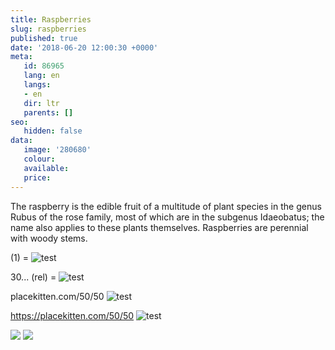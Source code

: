 ```yaml
---
title: Raspberries
slug: raspberries
published: true
date: '2018-06-20 12:00:30 +0000'
meta:
   id: 86965
   lang: en
   langs:
   - en
   dir: ltr
   parents: []
seo:
   hidden: false
data:
   image: '280680'
   colour: 
   available: 
   price:
---
```


The raspberry is the edible fruit of a multitude of plant species in the genus Rubus of the rose family, most of which are in the subgenus Idaeobatus; the name also applies to these plants themselves. Raspberries are perennial with woody stems.

(1) = ![test](<(1)>)

30\... (rel) = ![test](//www.datocms-assets.com/3015/1525263169-peach.jpg)

placekitten.com/50/50 ![test](//www.datocms-assets.com/placekitten.com/50/50)

https://placekitten.com/50/50 ![test](//placekitten.com/50/50)

<!--{% gallery %}-->
![](/3015/1525263234-raspberry-1.jpg)
![](/3015/1525263236-raspberry-2.jpg)
<!--{% endgallery %}-->